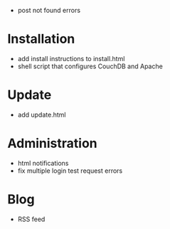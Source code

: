 - post not found errors

# Installation
- add install instructions to install.html
- shell script that configures CouchDB and Apache

# Update
- add update.html

# Administration
- html notifications
- fix multiple login test request errors

# Blog
- RSS feed
